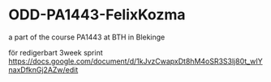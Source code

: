 # ODD-PA1443-FelixKozma
a part of the course PA1443 at BTH in Blekinge

för redigerbart 3week sprint https://docs.google.com/document/d/1kJvzCwapxDt8hM4oSR3S3lj80t_wIYnaxDfknGj2AZw/edit
